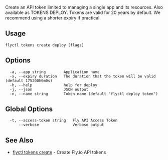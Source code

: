 Create an API token limited to managing a single app and its resources. Also available as TOKENS DEPLOY. Tokens are valid for 20 years by default. We recommend using a shorter expiry if practical.

## Usage
~~~
flyctl tokens create deploy [flags]
~~~

## Options

~~~
  -a, --app string        Application name
  -x, --expiry duration   The duration that the token will be valid (default 175200h0m0s)
  -h, --help              help for deploy
  -j, --json              JSON output
  -n, --name string       Token name (default "flyctl deploy token")
~~~

## Global Options

~~~
  -t, --access-token string   Fly API Access Token
      --verbose               Verbose output
~~~

## See Also

* [flyctl tokens create](/docs/flyctl/tokens-create/)	 - Create Fly.io API tokens

